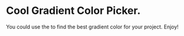 # Cool Gradient Color Picker. 
You could use the to find the best gradient color for your project.
Enjoy!
